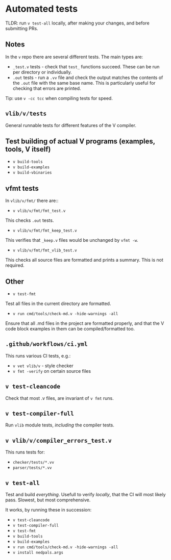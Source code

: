 # Automated tests

TLDR: run `v test-all` locally, after making your changes, 
and before submitting PRs.

## Notes
In the `v` repo there are several different tests. The main types are:

* `_test.v` tests - check that `test_` functions succeed. These can be 
run per directory or individually.
* `.out` tests - run a `.vv` file and check the output matches the 
contents of the `.out` file with the same base name. This is 
particularly useful for checking that errors are printed.

Tip: use `v -cc tcc` when compiling tests for speed.

## `vlib/v/tests`

General runnable tests for different features of the V compiler.

## Test building of actual V programs (examples, tools, V itself)

* `v build-tools`
* `v build-examples`
* `v build-vbinaries`

## vfmt tests

In `vlib/v/fmt/` there are::

* `v vlib/v/fmt/fmt_test.v`

This checks `.out` tests.

* `v vlib/v/fmt/fmt_keep_test.v`

This verifies that `_keep.v` files would be unchanged by `vfmt -w`.

* `v vlib/v/fmt/fmt_vlib_test.v`

This checks all source files are formatted and prints a summary.
This is not required.

## Other
* `v test-fmt`

Test all files in the current directory are formatted.

* `v run cmd/tools/check-md.v -hide-warnings -all`

Ensure that all .md files in the project are formatted properly,
and that the V code block examples in them can be compiled/formatted too.

## `.github/workflows/ci.yml`

This runs various CI tests, e.g.:

* `v vet vlib/v` - style checker
* `v fmt -verify` on certain source files

## `v test-cleancode`

Check that most .v files, are invariant of `v fmt` runs.

## `v test-compiler-full`

Run `vlib` module tests, *including* the compiler tests.

## `v vlib/v/compiler_errors_test.v`

This runs tests for:
* `checker/tests/*.vv`
* `parser/tests/*.vv`

## `v test-all`

Test and build *everything*. Usefull to verify *locally*, that the CI will
most likely pass. Slowest, but most comprehensive. 

It works, by running these in succession:
* `v test-cleancode`
* `v test-compiler-full`
* `v test-fmt`
* `v build-tools`
* `v build-examples`
* `v run cmd/tools/check-md.v -hide-warnings -all`
* `v install nedpals.args`
